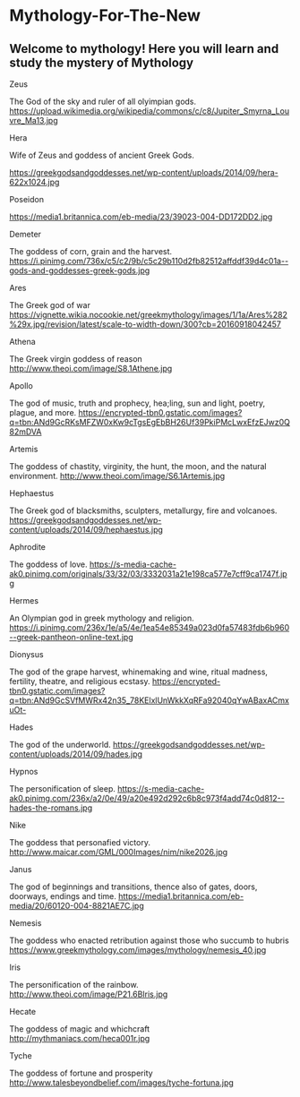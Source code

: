 # Mythology-For-The-New
<html>
  <head>
  </head>
  <body>
    <h2>Welcome to mythology! Here you will learn and study the mystery of Mythology</h2>
  </body>
  </html> 

Zeus

The God of the sky and ruler of all olyimpian gods.
https://upload.wikimedia.org/wikipedia/commons/c/c8/Jupiter_Smyrna_Louvre_Ma13.jpg

Hera

Wife of Zeus and goddess of ancient Greek Gods.

https://greekgodsandgoddesses.net/wp-content/uploads/2014/09/hera-622x1024.jpg

Poseidon

https://media1.britannica.com/eb-media/23/39023-004-DD172DD2.jpg

Demeter

The goddess of corn, grain and the harvest.
https://i.pinimg.com/736x/c5/c2/9b/c5c29b110d2fb82512affddf39d4c01a--gods-and-goddesses-greek-gods.jpg

Ares

The Greek god of war
https://vignette.wikia.nocookie.net/greekmythology/images/1/1a/Ares%282%29x.jpg/revision/latest/scale-to-width-down/300?cb=20160918042457

Athena

The Greek virgin goddess of reason
http://www.theoi.com/image/S8.1Athene.jpg

Apollo

The god of music, truth and prophecy, hea;ling, sun and light, poetry, plague, and more.
https://encrypted-tbn0.gstatic.com/images?q=tbn:ANd9GcRKsMFZW0xKw9cTgsEgEbBH26Uf39PkiPMcLwxEfzEJwz0Q82mDVA

Artemis

The goddess of chastity, virginity, the hunt, the moon, and the natural environment.
http://www.theoi.com/image/S6.1Artemis.jpg

Hephaestus

The Greek god of blacksmiths, sculpters, metallurgy, fire and volcanoes.
https://greekgodsandgoddesses.net/wp-content/uploads/2014/09/hephaestus.jpg

Aphrodite

The goddess of love.
https://s-media-cache-ak0.pinimg.com/originals/33/32/03/3332031a21e198ca577e7cff9ca1747f.jpg

Hermes  

An Olympian god in greek mythology and religion.
https://i.pinimg.com/236x/1e/a5/4e/1ea54e85349a023d0fa57483fdb6b960--greek-pantheon-online-text.jpg

Dionysus

The god of the grape harvest, whinemaking and wine, ritual madness, fertility, theatre, and religious ecstasy.
https://encrypted-tbn0.gstatic.com/images?q=tbn:ANd9GcSVfMWRx42n35_78KElxlUnWkkXqRFa92040qYwABaxACmxuOt-

Hades

The god of the underworld.
https://greekgodsandgoddesses.net/wp-content/uploads/2014/09/hades.jpg

Hypnos

The personification of sleep.
https://s-media-cache-ak0.pinimg.com/236x/a2/0e/49/a20e492d292c6b8c973f4add74c0d812--hades-the-romans.jpg

Nike

The goddess that personafied victory.
http://www.maicar.com/GML/000Images/nim/nike2026.jpg

Janus

The god of beginnings and transitions, thence also of gates, doors, doorways, endings and time.
https://media1.britannica.com/eb-media/20/60120-004-8821AE7C.jpg

Nemesis

The goddess who enacted retribution against those who succumb to hubris 
https://www.greekmythology.com/images/mythology/nemesis_40.jpg

Iris

The personification of the rainbow.
http://www.theoi.com/image/P21.6BIris.jpg

Hecate

The goddess of magic and whichcraft
http://mythmaniacs.com/heca001r.jpg

Tyche

The goddess of fortune and prosperity
http://www.talesbeyondbelief.com/images/tyche-fortuna.jpg

